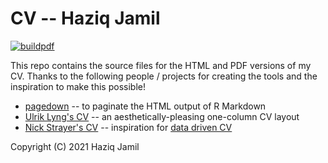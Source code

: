 # CV -- Haziq Jamil

[![buildpdf](https://github.com/haziqj/cv/actions/workflows/build_pdf_cv.yml/badge.svg)](https://github.com/haziqj/cv/actions/workflows/build_pdf_cv.yml)

This repo contains the source files for the HTML and PDF versions of my CV. Thanks to the following people / projects for creating the tools and the inspiration to make this possible!

- [pagedown](https://github.com/rstudio/pagedown) -- to paginate the HTML output of R Markdown
- [Ulrik Lyng's CV](https://ulyngs.github.io/pagedown-cv/) -- an aesthetically-pleasing one-column CV layout
- [Nick Strayer's CV](https://github.com/nstrayer/cv) -- inspiration for [data driven CV](https://github.com/nstrayer/datadrivencv)

Copyright (C) 2021 Haziq Jamil
